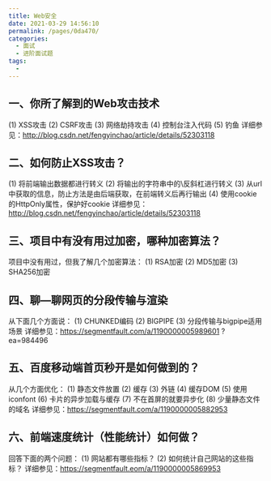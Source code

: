 ```yaml
---
title: Web安全
date: 2021-03-29 14:56:10
permalink: /pages/0da470/
categories:
  - 面试
  - 进阶面试题
tags:
  - 
---
```

## 一、你所了解到的Web攻击技术
(1)	XSS攻击
(2)	CSRF攻击
(3)	网络劫持攻击
(4)	控制台注入代码
(5)	钓鱼
详细参见：http://blog.csdn.net/fengyinchao/article/details/52303118

## 二、如何防止XSS攻击？
(1)	将前端输出数据都进行转义
(2)	将输出的字符串中的\反斜杠进行转义
(3)	从url中获取的信息，防止方法是由后端获取，在前端转义后再行输出
(4)	使用cookie的HttpOnly属性，保护好cookie
详细参见：http://blog.csdn.net/fengyinchao/article/details/52303118

## 三、项目中有没有用过加密，哪种加密算法？
项目中没有用过，但我了解几个加密算法：
(1)	RSA加密
(2)	MD5加密
(3)	SHA256加密

## 四、聊—聊网页的分段传输与渲染
从下面几个方面说：
(1)	CHUNKED编码
(2)	BIGPIPE
(3)	分段传输与bigpipe适用场景
详细参见：https://segmentfault.com/a/1190000005989601 ? ea=984496

## 五、百度移动端首页秒开是如何做到的？
从几个方面优化：
(1)	静态文件放置
(2)	缓存
(3)	外链
(4)	缓存DOM
(5)	使用 iconfont
(6)	卡片的异步加载与缓存
(7)	不在首屏的就要异步化
(8)	少量静态文件的域名
详细参见：https://segmentfault.com/a/1190000005882953 

## 六、前端速度统计（性能统计）如何做？
回答下面的两个问题：
(1)	网站都有哪些指标？
(2)	如何统计自己网站的这些指标？
详细参见：https://segmentfault.eom/a/1190000005869953